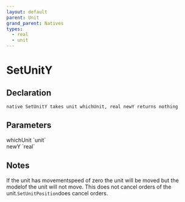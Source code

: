```yaml
---
layout: default
parent: Unit
grand_parent: Natives
types:
  - real
  - unit
---
```


# SetUnitY

## Declaration

```
native SetUnitY takes unit whichUnit, real newY returns nothing
```

## Parameters
<dl>
  <dt>whichUnit `unit`</dt>
  <dd></dd>

  <dt>newY `real`</dt>
  <dd></dd>
</dl>

## Notes 
If the unit has movementspeed of zero the unit will be moved but the modelof the unit will not move.
This does not cancel orders of the unit.`SetUnitPosition`does cancel orders.